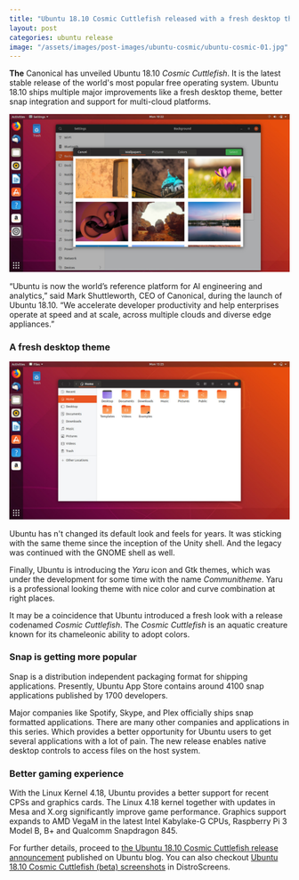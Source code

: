 ```yaml
---
title: "Ubuntu 18.10 Cosmic Cuttlefish released with a fresh desktop theme & improved snap integration"
layout: post
categories: ubuntu release
image: "/assets/images/post-images/ubuntu-cosmic/ubuntu-cosmic-01.jpg"
---
```


**The** Canonical has unveiled Ubuntu 18.10 *Cosmic Cuttlefish*. It is the latest stable release of the world's most popular free operating system. Ubuntu 18.10 ships multiple major improvements like a fresh desktop theme, better snap integration and support for multi-cloud platforms.

![Ubuntu Cosmic Cuttlefish preview](/assets/images/post-images/ubuntu-cosmic/ubuntu-cosmic-01.jpg)

“Ubuntu is now the world’s reference platform for AI engineering and analytics,” said Mark Shuttleworth, CEO of Canonical, during the launch of Ubuntu 18.10. “We accelerate developer productivity and help enterprises operate at speed and at scale, across multiple clouds and diverse edge appliances.”

### A fresh desktop theme

![Nautilus in Ubuntu Cosmic](/assets/images/post-images/ubuntu-cosmic/ubuntu-cosmic-02.jpg)

Ubuntu has n't changed its default look and feels for years. It was sticking with the same theme since the inception of the Unity shell. And the legacy was continued with the GNOME shell as well.

Finally, Ubuntu is introducing the *Yaru* icon and Gtk themes, which was under the development for some time with the name *Communitheme*. Yaru is a professional looking theme with nice color and curve combination at right places.

It may be a coincidence that Ubuntu introduced a fresh look with a release codenamed *Cosmic Cuttlefish*. The *Cosmic Cuttlefish* is an aquatic creature known for its chameleonic ability to adopt colors.

### Snap is getting more popular
Snap is a distribution independent packaging format for shipping applications. Presently, Ubuntu App Store contains around 4100 snap applications published by 1700 developers.

Major companies like Spotify, Skype, and Plex officially ships snap formatted applications. There are many other companies and applications in this series. Which provides a better opportunity for Ubuntu users to get several applications with a lot of pain. The new release enables native desktop controls to access files on the host system.

### Better gaming experience
With the Linux Kernel 4.18, Ubuntu provides a better support for recent CPSs and graphics cards. The Linux 4.18 kernel together with updates in Mesa and X.org significantly improve game performance. Graphics support expands to AMD VegaM in the latest Intel Kabylake-G CPUs, Raspberry Pi 3 Model B, B+ and Qualcomm Snapdragon 845.

For further details, proceed to [the Ubuntu 18.10 Cosmic Cuttlefish release announcement](https://blog.ubuntu.com/2018/10/18/ubuntu-18-10multi-cloudnew-desktop-theme-enhanced-snap-integration) published on Ubuntu blog. You can also checkout [Ubuntu 18.10 Cosmic Cuttlefish (beta) screenshots](https://distroscreens.blogspot.com/2018/09/ubuntu-1810-cosmic-cutlet-beta.html) in DistroScreens.
